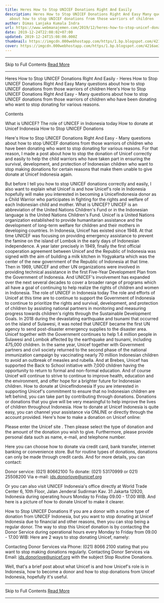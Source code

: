 ```yaml
---
title: Heres How to Stop UNICEF Donations Right And Easily
description: Heres How to Stop UNICEF Donations Right And Easy Many questions
  about how to stop UNICEF donations from those warriors of children
author: Dimas Lanjaka Kumala Indra
url: https://www.webmanajemen.com/2019/12/heres-how-to-stop-unicef-donations.html
date: 2019-12-24T22:08:02+07:00
updated: 2019-12-24T15:08:00.000Z
thumbnail: https://imgcdn.000webhostapp.com/https/1.bp.blogspot.com/4216ae32134391e1185ba26fb80983e0.jpeg
cover: https://imgcdn.000webhostapp.com/https/1.bp.blogspot.com/4216ae32134391e1185ba26fb80983e0.jpeg
---
```


<hr/> Skip to Full Contents <a href="https://www.webmanajemen.com/2019/12/heres-how-to-stop-unicef-donations.html" rel="follow" class="button" id="read-more">Read More</a> <hr/> Heres How to Stop UNICEF Donations Right And Easily - Heres How to Stop UNICEF Donations Right And Easy Many questions about how to stop UNICEF donations from those warriors of children Here's How to Stop UNICEF Donations Right And Easy - Many questions about how to stop UNICEF donations from those warriors of children who have been donating who want to stop donating for various reasons. 


  Contents 


  What is UNICEF? 
  The role of UNICEF in Indonesia today 
  How to donate at Unicef ​​Indonesia 
  How to Stop UNICEF Donations 



  Here's How to Stop UNICEF Donations Right And Easy - Many questions about how to stop UNICEF donations from those warriors of children who have been donating who want to stop donating for various reasons. 
  For that reason, I made a post about how to stop the donation of Unicef correctly and easily to help the child warriors who have taken part in ensuring the survival, development, and protection of Indonesian children who want to stop making donations for certain reasons that make them unable to give donate at Unicef ​​Indonesia again. 

  But before I tell you how to stop UNICEF donations correctly and easily, I also want to explain what Unicef ​​is and how Unicef's role in Indonesia hopefully will make you interested in becoming a Unicef ​​Indonesia donor as a Child Warrior who participates in fighting for the rights and welfare of each Indonesian child and mother. 
What is UNICEF?
  UNICEF is an abbreviation of the United Nations Children's Fund or in the Indonesian language is the United Nations Children's Fund. 
  Unicef ​​is a United Nations organization established to provide humanitarian assistance and the development of long-term welfare for children and their mothers in developing countries. 
  In Indonesia, Unicef ​​has existed since 1948. At that time UNICEF was focusing on providing emergency assistance to prevent the famine on the island of Lombok in the early days of Indonesian independence. 
  A year later precisely in 1949, finally the first official cooperation agreement between Unicef ​​and the Republic of Indonesia was signed with the aim of building a milk kitchen in Yogyakarta which was the center of the new government of the Republic of Indonesia at that time. 
  Then in 1969, UNICEF and other UN organizations were involved in providing technical assistance in the first Five-Year Development Plan from the Government of Indonesia. 
  And UNICEF's involvement has expanded over the next several decades to cover a broader range of programs which all have a goal of continuing to help realize the rights of children and women in Indonesia. 
The role of UNICEF in Indonesia today
  The role and efforts of Unicef ​​at this time are to continue to support the Government of Indonesia to continue to prioritize the rights and survival, development, and protection of children by assisting national partners in monitoring and measuring progress towards children's rights through the Sustainable Development Goals. 
  In 2018 during the devastating earthquake and tsunami that occurred on the island of Sulawesi, it was noted that UNICEF became the first UN agency to send post-disaster emergency supplies to the disaster area. 
  Unicef ​​together with the Government continues to help 1.4 million people in Sulawesi and Lombok affected by the earthquake and tsunami, including 475,000 children. 
  In the same year, Unicef ​​together with Government partners and civil society returned to the second phase of the national immunization campaign by vaccinating nearly 70 million Indonesian children to avoid an outbreak of measles and rubella. 
  And at Brebes, Unicef ​​has supported the Back to School initiative with 7,000 children having the opportunity to return to formal and non-formal education. 
  And of course Unicef ​​will continue to strive to continue to improve health, education and the environment, and offer hope for a brighter future for Indonesian children. 
How to donate at Unicef ​​Indonesia
  If you are interested in supporting Unicef's commitment to ensure that no Indonesian children are left behind, you can take part by contributing through donations. 
  Donations or donations that you give will be very meaningful to help improve the lives of children throughout Indonesia. 
  How to donate at Unicef ​​Indonesia is quite easy, you can channel your assistance via ONLINE or directly through the account provided. 
  Here's how to make a donation on Unicef ​​online: 

  Please enter the Unicef ​​site . 
  Then please select the type of donation and the amount of the donation you wish to give. 
  Furthermore, please provide personal data such as name, e-mail, and telephone number. 

  Here you can choose how to donate via credit card, bank transfer, internet banking or convenience store.  But for routine types of donations, donations can only be made through credit cards. 
  And for more details, you can contact: 

  Donor service: (021) 80662100 
  To donate: (021) 53170999 or 021) 25508200 
  Via e-mail: ids.donorlove@unicef.org 

  Or you can also visit UNICEF Indonesia's office directly at World Trade Center 6, 10th Floor, Jalan Jenderal Sudirman Kav.  31 Jakarta 12920, Indonesia during operating hours Monday to Friday 09.00 - 17.00 WIB. 
  And here is a picture of how to donate Unicef ​​to make it clearer. 

How to Stop UNICEF Donations
  If you are a donor with a routine type of donation from UNICEF Indonesia, but you want to stop donating at Unicef ​​Indonesia due to financial and other reasons, then you can stop being a regular donor.  The way to stop this Unicef ​​donation is by contacting the Donor Service during operational hours every Monday to Friday from 09.00 - 17.00 WIB: 
  Here are 2 ways to stop donating Unicef, namely: 

  Contacting Donor Services via Phone: (021) 8066 2100 stating that you want to stop making donations regularly. 
  Contacting Donor Services via Email: ids.donorlove@unicef.org with the subject Stop Routine Donations. 

  Well, that's a brief post about what Unicef ​​is and how Unicef's role is in Indonesia, how to become a donor and how to stop donations from Unicef Indonesia, hopefully it's useful. <hr/> Skip to Full Contents <a href="https://www.webmanajemen.com/2019/12/heres-how-to-stop-unicef-donations.html" rel="follow" class="button" id="read-more">Read More</a> <hr/>